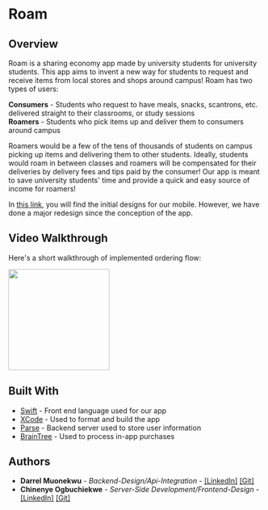 # Roam

## Overview
Roam is a sharing economy app made by university students for university students. This app aims to invent a new way for 
students to request and receive items from local stores and shops around campus! Roam has two types of users:

**Consumers** - Students who request to have meals, snacks, scantrons, etc. delivered straight to their classrooms, or study sessions</br>
**Roamers** - Students who pick items up and deliver them to consumers around campus</br>

Roamers would be a few of the tens of thousands of students on campus picking up items and delivering them to other students. Ideally, students would roam in between classes and roamers will be compensated for their deliveries by delivery fees and tips paid by the consumer! Our app is meant to save university students' time and provide a quick and easy source of income for roamers!

In [this link](https://devpost.com/software/roam-d9gbya), you will find the initial designs for our mobile. However, we have done a major redesign since the conception of the app.<br />

## Video Walkthrough

Here's a short walkthrough of implemented ordering flow:

<img src="http://g.recordit.co/PkPIhxyYLF.gif" width=200>

## Built With

* [Swift](https://developer.apple.com/swift/) - Front end language used for our app
* [XCode](https://developer.apple.com/xcode/) - Used to format and build the app
* [Parse](https://parseplatform.org/) - Backend server used to store user information
* [BrainTree](https://www.braintreepayments.com/) - Used to process in-app purchases


## Authors

* **Darrel Muonekwu** - *Backend-Design/Api-Integration* - [[LinkedIn]](https://www.linkedin.com/in/darrelmuonekwu/) [[Git]](https://github.com/darrel1925)
* **Chinenye Ogbuchiekwe** - *Server-Side Development/Frontend-Design* - [[LinkedIn]](https://www.linkedin.com/in/chinenye-ogbuchiekwe/) [[Git]](https://github.com/ChinenyeO)



